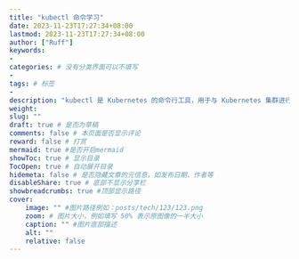 ```yaml
---
title: "kubectl 命令学习"
date: 2023-11-23T17:27:34+08:00
lastmod: 2023-11-23T17:27:34+08:00
author: ["Ruff"]
keywords: 
- 
categories: # 没有分类界面可以不填写
- 
tags: # 标签
- 
description: "kubectl 是 Kubernetes 的命令行工具，用于与 Kubernetes 集群进行交互。它是一个强大的工具，提供了许多命令来管理集群、部署应用程序、检查资源状态等。"
weight:
slug: ""
draft: true # 是否为草稿
comments: false # 本页面是否显示评论
reward: false # 打赏
mermaid: true #是否开启mermaid
showToc: true # 显示目录
TocOpen: true # 自动展开目录
hidemeta: false # 是否隐藏文章的元信息，如发布日期、作者等
disableShare: true # 底部不显示分享栏
showbreadcrumbs: true #顶部显示路径
cover:
    image: "" #图片路径例如：posts/tech/123/123.png
    zoom: # 图片大小，例如填写 50% 表示原图像的一半大小
    caption: "" #图片底部描述
    alt: ""
    relative: false
---
```


## 
